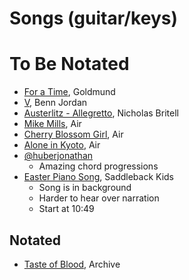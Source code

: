 <!-- cspell:disable -->
# Songs (guitar/keys)


# To Be Notated
* [For a Time][1], Goldmund
* [V][2], Benn Jordan
* [Austerlitz - Allegretto][3], Nicholas Britell
* [Mike Mills][4], Air
* [Cherry Blossom Girl][5], Air
* [Alone in Kyoto][6], Air
* [@huberjonathan][7]
    * Amazing chord progressions
* [Easter Piano Song][8], Saddleback Kids
    * Song is in background
    * Harder to hear over narration
    * Start at 10:49



## Notated
* [Taste of Blood][9], Archive



<!-- LINKS -------------------------------------------------------------------->

[1]: <https://open.spotify.com/track/47C5Ep1eC1lkNmRy3oFg1m?si=3183056b77f24e63> (For a Time)
[2]: <https://open.spotify.com/track/6kxg2s7uvrQEBZQYRcqM54?si=4f065ed28e3a4fba> (V)
[3]: <https://www.youtube.com/watch?v=jAJ2Sc4hKEI> (Austerlitz - Allegretto)
[4]: <https://open.spotify.com/track/4Kay0txJIyIz0c941Nurb1?si=f28172bbc65b4e05> (Mike Mills)
[5]: <https://open.spotify.com/track/4m8ttWM8IKXyhpv89E867J?si=7b1b4b85f1c34138> (Cherry Blossom Girl)
[6]: <https://open.spotify.com/track/40UlFC0dIxv7lAEJaPZLnm?si=7c77f71f758849d1> (Alone in Kyoto)
[7]: <https://www.instagram.com/huberjonathan/> (@huberjonathan)
[8]: <https://youtu.be/4VtcF_fOoWY?t=621> (Easter Piano Song)
[9]: </song-breakdowns/taste_of_blood-archive.md> (Taste of Blood)
